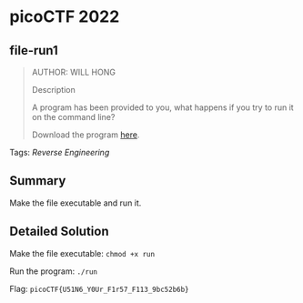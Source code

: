 # picoCTF 2022
## file-run1

> AUTHOR: WILL HONG
>
> Description
>
> A program has been provided to you, what happens if you try to run it on the command line?
>
> Download the program [here](https://github.com/03npan/ctf-write-ups/blob/main/picoctf_2022/reverse_engineering/file_run1/run).

Tags: *Reverse Engineering*

## Summary

Make the file executable and run it.

## Detailed Solution

Make the file executable: `chmod +x run`

Run the program: `./run`

Flag: `picoCTF{U51N6_Y0Ur_F1r57_F113_9bc52b6b}`